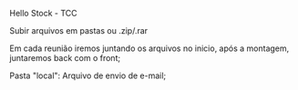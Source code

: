 Hello Stock - TCC

Subir arquivos em pastas ou .zip/.rar

Em cada reunião iremos juntando os arquivos no inicio, após a montagem, juntaremos back com o front;


Pasta "local":
Arquivo de envio de e-mail;

